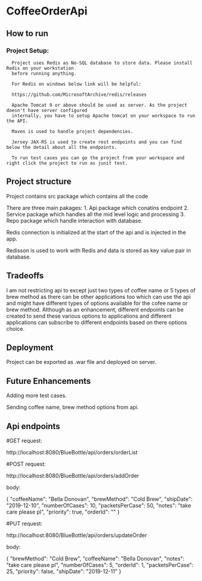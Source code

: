 # CoffeeOrderApi

## How to run

  ### Project Setup:

      Project uses Redis as No-SQL database to store data. Please install Redis on your workstation
      before running anything.

      For Redis on windows below link will be helpful:

      https://github.com/MicrosoftArchive/redis/releases

      Apache Tomcat 9 or above should be used as server. As the project doesn't have server configured
      internally, you have to setup Apache tomcat on your workspace to run the API.
      
      Maven is used to handle project dependencies.
      
      Jersey JAX-RS is used to create rest endpoints and you can find below the detail about all the endpoints.
      
      To run test cases you can go the project from your workspace and right click the project to run as junit test.
      
## Project structure
  
  Project contains src package which contains all the code
  
  There are three main pakages:
    1. Api package which conatins endpoint
    2. Service package which handles all the mid level logic and processing
    3. Repo package which handle interaction with database.
  
  Redis connection is initialized at the start of the api and is injected in the app.
  
  Redisson is used to work with Redis and data is stored as key value pair in database.
   
      
## Tradeoffs
  I am not restricting api to except just two types of coffee name or 5 types of brew method as there can be other
  applications too which can use the api and might have different types of options available for the cofee name or
  brew method. Although as an enhancement, different endpoints can be created to send these various options to applications
  and different applications can subscribe to different endpoints based on there options choice.
      
## Deployment
  
  Project can be exported as .war file and deployed on server.
  
## Future Enhancements
  
  Adding more test cases.
  
  Sending coffee name, brew method options from api.
  
## Api endpoints
      
#GET request:

http://localhost:8080/BlueBottle/api/orders/orderList

#POST request:

http://localhost:8080/BlueBottle/api/orders/addOrder

body:

{
                "coffeeName": "Bella Donovan",
                "brewMethod": "Cold Brew",
                "shipDate": "2019-12-10",
                "numberOfCases": 10,
                "packetsPerCase": 50,
                "notes": "take care please pl",
                "priority": true,
                "orderId": ""
}

#PUT request:

http://localhost:8080/BlueBottle/api/orders/updateOrder

body:

  {
        "brewMethod": "Cold Brew",
        "coffeeName": "Bella Donovan",
        "notes": "take care please pl",
        "numberOfCases": 5,
        "orderId": 1,
        "packetsPerCase": 25,
        "priority": false,
        "shipDate": "2019-12-11"
}

